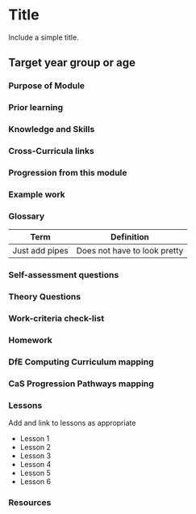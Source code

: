 # Title

Include a simple title.

## Target year group or age



### Purpose of Module



### Prior learning



### Knowledge and Skills



### Cross-Curricula links



### Progression from this module



### Example work



### Glossary

|Term		|Definition			|
|-----------|-------------------|
|Just add pipes| Does not have to look pretty|

### Self-assessment questions



### Theory Questions



### Work-criteria check-list



### Homework



### DfE Computing Curriculum mapping



### CaS Progression Pathways mapping



### Lessons

Add and link to lessons as appropriate

- Lesson 1
- Lesson 2
- Lesson 3
- Lesson 4
- Lesson 5
- Lesson 6

### Resources


